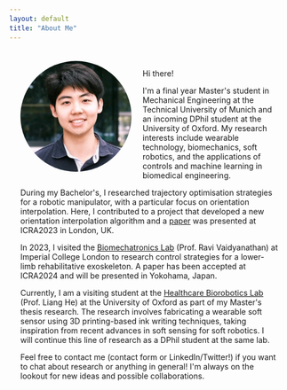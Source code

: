 ```yaml
---
layout: default
title: "About Me"
---
```


<style>
  .content {
    margin: 0 auto; /* Centers the text block horizontally */
    padding: 20px;
    max-width: 800px; /* Adjusts the maximum width of the text block */
  }

  .profile-photo {
    float: left; /* Positions the photo to the left */
    margin-right: 20px; /* Space between the photo and the text */
    width: 200px; /* Adjusts the width of the photo */
    height: auto; /* Keeps the aspect ratio intact */
    border-radius: 50%; /* Makes the photo circular */
    margin-bottom: 20px; /* Adds space below the photo if text is shorter than the photo */
  }
</style>

<div class="content">
  <img src="/assets/1698182793744 (1).jpg" alt="Profile Photo" class="profile-photo">
  <p>Hi there!</p>

  <p>I'm a final year Master's student in Mechanical Engineering at the Technical University of Munich and an incoming DPhil student at the University of Oxford. My research interests include wearable technology, biomechanics, soft robotics, and the applications of controls and machine learning in biomedical engineering.</p>

  <p>During my Bachelor's, I researched trajectory optimisation strategies for a robotic manipulator, with a particular focus on orientation interpolation. Here, I contributed to a project that developed a new orientation interpolation algorithm and a <a href="https://ieeexplore.ieee.org/document/10161346">paper</a> was presented at ICRA2023 in London, UK.</p>

  <p>In 2023, I visited the <a href="https://www.biomechatronicslab.co.uk/">Biomechatronics Lab</a> (Prof. Ravi Vaidyanathan) at Imperial College London to research control strategies for a lower-limb rehabilitative exoskeleton. A paper has been accepted at ICRA2024 and will be presented in Yokohama, Japan.</p>

  <p>Currently, I am a visiting student at the <a href="https://eng.ox.ac.uk/hbl/">Healthcare Biorobotics Lab</a> (Prof. Liang He) at the University of Oxford as part of my Master's thesis research. The research involves fabricating a wearable soft sensor using 3D printing-based ink writing techniques, taking inspiration from recent advances in soft sensing for soft robotics. I will continue this line of research as a DPhil student at the same lab.</p>

  <p>Feel free to contact me (contact form or LinkedIn/Twitter!) if you want to chat about research or anything in general! I'm always on the lookout for new ideas and possible collaborations.</p>
</div>
